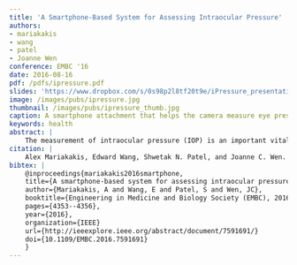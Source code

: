 ```yaml
---
title: 'A Smartphone-Based System for Assessing Intraocular Pressure'
authors:
- mariakakis
- wang
- patel
- Joanne Wen
conference: EMBC '16
date: 2016-08-16
pdf: /pdfs/ipressure.pdf
slides: 'https://www.dropbox.com/s/0s98p2l8tf20t9e/iPressure_presentation.pptx?dl=0'
image: /images/pubs/ipressure.jpg
thumbnail: /images/pubs/ipressure_thumb.jpg
caption: A smartphone attachment that helps the camera measure eye pressure
keywords: health
abstract: |
    The measurement of intraocular pressure (IOP) is an important vital sign for the eye, particularly for the diagnosis of glaucoma. Procedures for measuring IOP have been used by eye care professionals for over 100 years, but those without access to such professionals often go undiagnosed. We present a smartphone-based system that can be operated by minimally trained users to measure IOP. The system emulates fixed-force tonometry using a low-cost mechanical attachment to the smartphone. Video is captured through the attachment and then processed in real-time to provide an absolute estimate of the patient's intraocular pressure. Our preliminary assessment with two ex vivo porcine eyes demonstrates that the system follows a baseline physical model with correlations of 0.89 and 0.88.
citation: |
    Alex Mariakakis, Edward Wang, Shwetak N. Patel, and Joanne C. Wen. "A smartphone-based system for assessing intraocular pressure." In Engineering in Medicine and Biology Society (EMBC), 2016 IEEE 38th Annual International Conference of the, pp. 4353-4356. IEEE, 2016. DOI: http://dx.doi.org/10.1109/EMBC.2016.7591691
bibtex: |
    @inproceedings{mariakakis2016smartphone,
    title={A smartphone-based system for assessing intraocular pressure},
    author={Mariakakis, A and Wang, E and Patel, S and Wen, JC},
    booktitle={Engineering in Medicine and Biology Society (EMBC), 2016 IEEE 38th Annual International Conference of the},
    pages={4353--4356},
    year={2016},
    organization={IEEE}
    url={http://ieeexplore.ieee.org/abstract/document/7591691/}
    doi={10.1109/EMBC.2016.7591691}
    }
---
```


